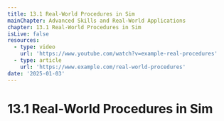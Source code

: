 ```yaml
---
title: 13.1 Real-World Procedures in Sim
mainChapter: Advanced Skills and Real-World Applications
chapter: 13.1 Real-World Procedures in Sim
isLive: false
resources:
  - type: video
    url: 'https://www.youtube.com/watch?v=example-real-procedures'
  - type: article
    url: 'https://www.example.com/real-world-procedures'
date: '2025-01-03'
---
```


# 13.1 Real-World Procedures in Sim
